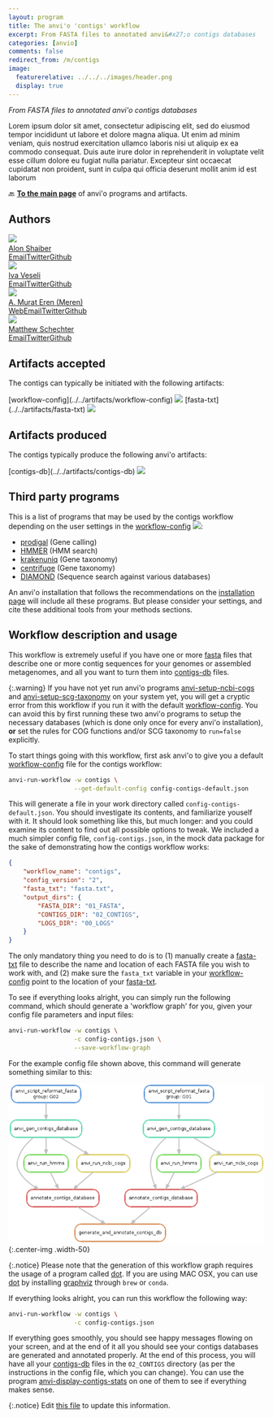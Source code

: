 ```yaml
---
layout: program
title: The anvi'o 'contigs' workflow
excerpt: From FASTA files to annotated anvi&#x27;o contigs databases
categories: [anvio]
comments: false
redirect_from: /m/contigs
image:
  featurerelative: ../../../images/header.png
  display: true
---
```


<i>From FASTA files to annotated anvi&#x27;o contigs databases</i>

Lorem ipsum dolor sit amet, consectetur adipiscing elit, sed do eiusmod tempor incididunt ut labore et dolore magna aliqua. Ut enim ad minim veniam, quis nostrud exercitation ullamco laboris nisi ut aliquip ex ea commodo consequat. Duis aute irure dolor in reprehenderit in voluptate velit esse cillum dolore eu fugiat nulla pariatur. Excepteur sint occaecat cupidatat non proident, sunt in culpa qui officia deserunt mollit anim id est laborum

🔙 **[To the main page](../../)** of anvi'o programs and artifacts.

## Authors

<div class="anvio-person"><div class="anvio-person-info"><div class="anvio-person-photo"><img class="anvio-person-photo-img" src="../../images/authors/ShaiberAlon.jpg" /></div><div class="anvio-person-info-box"><a href="/people/ShaiberAlon" target="_blank"><span class="anvio-person-name">Alon Shaiber</span></a><div class="anvio-person-social-box"><a href="mailto:alon.shaiber@gmail.com" class="person-social" target="_blank"><i class="fa fa-fw fa-envelope-square"></i>Email</a><a href="http://twitter.com/alon_shaiber" class="person-social" target="_blank"><i class="fa fa-fw fa-twitter-square"></i>Twitter</a><a href="http://github.com/ShaiberAlon" class="person-social" target="_blank"><i class="fa fa-fw fa-github"></i>Github</a></div></div></div></div>

<div class="anvio-person"><div class="anvio-person-info"><div class="anvio-person-photo"><img class="anvio-person-photo-img" src="../../images/authors/ivagljiva.jpg" /></div><div class="anvio-person-info-box"><a href="/people/ivagljiva" target="_blank"><span class="anvio-person-name">Iva Veseli</span></a><div class="anvio-person-social-box"><a href="mailto:iveseli@uchicago.edu" class="person-social" target="_blank"><i class="fa fa-fw fa-envelope-square"></i>Email</a><a href="http://twitter.com/ivaglj1va" class="person-social" target="_blank"><i class="fa fa-fw fa-twitter-square"></i>Twitter</a><a href="http://github.com/ivagljiva" class="person-social" target="_blank"><i class="fa fa-fw fa-github"></i>Github</a></div></div></div></div>

<div class="anvio-person"><div class="anvio-person-info"><div class="anvio-person-photo"><img class="anvio-person-photo-img" src="../../images/authors/meren.jpg" /></div><div class="anvio-person-info-box"><a href="/people/meren" target="_blank"><span class="anvio-person-name">A. Murat Eren (Meren)</span></a><div class="anvio-person-social-box"><a href="http://merenlab.org" class="person-social" target="_blank"><i class="fa fa-fw fa-home"></i>Web</a><a href="mailto:a.murat.eren@gmail.com" class="person-social" target="_blank"><i class="fa fa-fw fa-envelope-square"></i>Email</a><a href="http://twitter.com/merenbey" class="person-social" target="_blank"><i class="fa fa-fw fa-twitter-square"></i>Twitter</a><a href="http://github.com/meren" class="person-social" target="_blank"><i class="fa fa-fw fa-github"></i>Github</a></div></div></div></div>

<div class="anvio-person"><div class="anvio-person-info"><div class="anvio-person-photo"><img class="anvio-person-photo-img" src="../../images/authors/mschecht.jpg" /></div><div class="anvio-person-info-box"><a href="/people/mschecht" target="_blank"><span class="anvio-person-name">Matthew Schechter</span></a><div class="anvio-person-social-box"><a href="mailto:mschechter@uchicago.edu" class="person-social" target="_blank"><i class="fa fa-fw fa-envelope-square"></i>Email</a><a href="http://twitter.com/mschecht_bio" class="person-social" target="_blank"><i class="fa fa-fw fa-twitter-square"></i>Twitter</a><a href="http://github.com/mschecht" class="person-social" target="_blank"><i class="fa fa-fw fa-github"></i>Github</a></div></div></div></div>



## Artifacts accepted

The contigs can typically be initiated with the following artifacts:

<p style="text-align: left" markdown="1"><span class="artifact-p">[workflow-config](../../artifacts/workflow-config) <img src="../../images/icons/JSON.png" class="artifact-icon-mini" /></span> <span class="artifact-p">[fasta-txt](../../artifacts/fasta-txt) <img src="../../images/icons/TXT.png" class="artifact-icon-mini" /></span></p>

## Artifacts produced

The contigs typically produce the following anvi'o artifacts:

<p style="text-align: left" markdown="1"><span class="artifact-p">[contigs-db](../../artifacts/contigs-db) <img src="../../images/icons/DB.png" class="artifact-icon-mini" /></span></p>

## Third party programs

This is a list of programs that may be used by the contigs workflow depending on the user settings in the <span class="artifact-p">[workflow-config](../../artifacts/workflow-config/) <img src="../../images/icons/JSON.png" class="artifact-icon-mini" /></span>:

<ul>
<li><a href="https://github.com/hyattpd/Prodigal" target="_blank">prodigal</a> (Gene calling)</li><li><a href="http://hmmer.org/" target="_blank">HMMER</a> (HMM search)</li><li><a href="https://github.com/fbreitwieser/krakenuniq" target="_blank">krakenuniq</a> (Gene taxonomy)</li><li><a href="https://github.com/DaehwanKimLab/centrifuge" target="_blank">centrifuge</a> (Gene taxonomy)</li><li><a href="https://uni-tuebingen.de/fakultaeten/mathematisch-naturwissenschaftliche-fakultaet/fachbereiche/informatik/lehrstuehle/algorithms-in-bioinformatics/software/diamond/" target="_blank">DIAMOND</a> (Sequence search against various databases)</li>
</ul>

An anvi'o installation that follows the recommendations on the <a href="https://anvio.org/install/" target="_blank">installation page</a> will include all these programs. But please consider your settings, and cite these additional tools from your methods sections.

## Workflow description and usage



This workflow is extremely useful if you have one or more <span class="artifact-n">[fasta](/help/main/artifacts/fasta)</span> files that describe one or more contig sequences for your genomes or assembled metagenomes, and all you want to turn them into <span class="artifact-n">[contigs-db](/help/main/artifacts/contigs-db)</span> files.

{:.warning}
If you have not yet run anvi'o programs <span class="artifact-p">[anvi-setup-ncbi-cogs](/help/main/programs/anvi-setup-ncbi-cogs)</span> and <span class="artifact-p">[anvi-setup-scg-taxonomy](/help/main/programs/anvi-setup-scg-taxonomy)</span> on your system yet, you will get a cryptic error from this workflow if you run it with the default <span class="artifact-n">[workflow-config](/help/main/artifacts/workflow-config)</span>. You can avoid this by first running these two anvi'o programs to setup the necessary databases (which is done only once for every anvi'o installation), **or** set the rules for COG functions and/or SCG taxonomy to `run=false` explicitly.

To start things going with this workflow, first ask anvi'o to give you a default <span class="artifact-n">[workflow-config](/help/main/artifacts/workflow-config)</span> file for the contigs workflow:

```bash
anvi-run-workflow -w contigs \
                  --get-default-config config-contigs-default.json
```

This will generate a file in your work directory called `config-contigs-default.json`. You should investigate its contents, and familiarize youself with it. It should look something like this, but much longer:
and you could examine its content to find out all possible options to tweak. We included a much simpler config file, `config-contigs.json`, in the mock data package for the sake of demonstrating how the contigs workflow works:

```json
{
    "workflow_name": "contigs",
    "config_version": "2",
    "fasta_txt": "fasta.txt",
    "output_dirs": {
        "FASTA_DIR": "01_FASTA",
        "CONTIGS_DIR": "02_CONTIGS",
        "LOGS_DIR": "00_LOGS"
    }
}
```

The only mandatory thing you need to do is to (1) manually create a <span class="artifact-n">[fasta-txt](/help/main/artifacts/fasta-txt)</span> file to describe the name and location of each FASTA file you wish to work with, and (2) make sure the `fasta_txt` variable in your <span class="artifact-n">[workflow-config](/help/main/artifacts/workflow-config)</span> point to the location of your <span class="artifact-n">[fasta-txt](/help/main/artifacts/fasta-txt)</span>.

To see if everything looks alright, you can simply run the following command, which should generate a 'workflow graph' for you, given your config file parameters and input files:

```bash
anvi-run-workflow -w contigs \
                  -c config-contigs.json \
                  --save-workflow-graph
```

For the example config file shown above, this command will generate something similar to this:

[![DAG-contigs](../../images/workflows/contigs/DAG-contigs.png)]( ../../images/workflows/contigs/DAG-contigs.png){:.center-img .width-50}

{:.notice}
Please note that the generation of this workflow graph requires the usage of a program called [dot](https://en.wikipedia.org/wiki/DOT_(graph_description_language)). If you are using MAC OSX, you can use [dot](https://en.wikipedia.org/wiki/DOT_(graph_description_language)) by installing [graphviz](http://www.graphviz.org/) through `brew` or `conda`.

If everything looks alright, you can run this workflow the following way:

```bash
anvi-run-workflow -w contigs \
                  -c config-contigs.json
```

If everything goes smoothly, you should see happy messages flowing on your screen, and at the end of it all you should see your contigs databases are generated and annotated properly. At the end of this process, you will have all your <span class="artifact-n">[contigs-db](/help/main/artifacts/contigs-db)</span> files in the `02_CONTIGS` directory (as per the instructions in the config file, which you can change). You can use the program <span class="artifact-p">[anvi-display-contigs-stats](/help/main/programs/anvi-display-contigs-stats)</span> on one of them to see if everything makes sense.


{:.notice}
Edit [this file](https://github.com/merenlab/anvio/tree/master/anvio/docs/workflows/contigs.md) to update this information.

